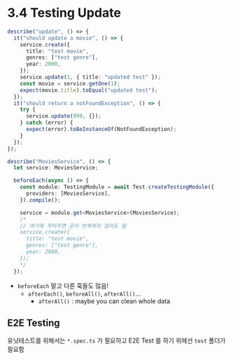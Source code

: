 # 3.4 Testing Update

```ts
describe("update", () => {
  it("should update a movie", () => {
    service.create({
      title: "test movie",
      genres: ["test genre"],
      year: 2000,
    });
    service.update(1, { title: "updated test" });
    const movie = service.getOne(1);
    expect(movie.title).toEqual("updated test");
  });
  it("should return a notFoundException", () => {
    try {
      service.update(999, {});
    } catch (error) {
      expect(error).toBeInstanceOf(NotFoundException);
    }
  });
});
```

```ts
describe("MoviesService", () => {
  let service: MoviesService;

  beforeEach(async () => {
    const module: TestingModule = await Test.createTestingModule({
      providers: [MoviesService],
    }).compile();

    service = module.get<MoviesService>(MoviesService);
    /*
    // 여기에 적어주면 굳이 반복하지 않아도 됨
    service.create({
      title: "test movie",
      genres: ["test genre"],
      year: 2000,
    });
    */
  });
```

- `beforeEach` 말고 다른 훅들도 많음!
  - `afterEach()`, `beforeAll()`, `afterAll()`...
    - `afterAll()` : maybe you can clean whole data

## E2E Testing

유닛테스트를 위해서는 `*.spec.ts` 가 필요하고 E2E Test 를 하기 위헤선 `test` 폴더가 필요함
